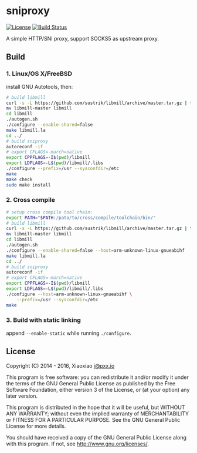 # sniproxy #

[![License](https://api.pxx.io/badge/badge/license-GPL%20v3.0-blue.svg)](https://www.gnu.org/licenses/gpl.html)
[![Build Status](https://ci.pxx.io/buildStatus/icon?job=sniproxy)](https://ci.pxx.io/job/sniproxy)


A simple HTTP/SNI proxy, support SOCKS5 as upstream proxy.

## Build ##

### 1. Linux/OS X/FreeBSD ###

install GNU Autotools, then:

```bash
# build libmill
curl -s -L https://github.com/sustrik/libmill/archive/master.tar.gz | tar -zxf -
mv libmill-master libmill
cd libmill
./autogen.sh
./configure --enable-shared=false
make libmill.la
cd ../
# build sniproxy
autoreconf -if
# export CFLAGS=-march=native
export CPPFLAGS=-I$(pwd)/libmill
export LDFLAGS=-L$(pwd)/libmill/.libs
./configure --prefix=/usr --sysconfdir=/etc
make
make check
sudo make install
```


### 2. Cross compile ###

```bash
# setup cross compile tool chain:
export PATH="$PATH:/pato/to/cross/compile/toolchain/bin/"
# build libmill
curl -s -L https://github.com/sustrik/libmill/archive/master.tar.gz | tar -zxf -
mv libmill-master libmill
cd libmill
./autogen.sh
./configure --enable-shared=false --host=arm-unknown-linux-gnueabihf
make libmill.la
cd ../
# build sniproxy
autoreconf -if
# export CFLAGS=-march=native
export CPPFLAGS=-I$(pwd)/libmill
export LDFLAGS=-L$(pwd)/libmill/.libs
./configure --host=arm-unknown-linux-gnueabihf \
    --prefix=/usr --sysconfdir=/etc
make
```


### 3. Build with static linking ###

append `--enable-static` while running `./configure`.


## License ##

Copyright (C) 2014 - 2016, Xiaoxiao <i@pxx.io>

This program is free software: you can redistribute it and/or modify
it under the terms of the GNU General Public License as published by
the Free Software Foundation, either version 3 of the License, or
(at your option) any later version.

This program is distributed in the hope that it will be useful,
but WITHOUT ANY WARRANTY; without even the implied warranty of
MERCHANTABILITY or FITNESS FOR A PARTICULAR PURPOSE.  See the
GNU General Public License for more details.

You should have received a copy of the GNU General Public License
along with this program. If not, see <http://www.gnu.org/licenses/>.
